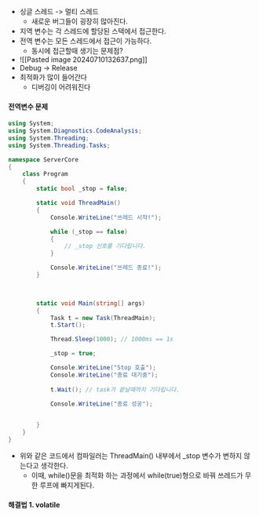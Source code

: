 - 싱글 스레드 -> 멀티 스레드
	- 새로운 버그들이 굉장히 많아진다.
- 지역 변수는 각 스레드에 할당된 스택에서 접근한다.
- 전역 변수는 모든 스레드에서 접근이 가능하다.
	- 동시에 접근할때 생기는 문제점?
- ![[Pasted image 20240710132637.png]]
- Debug -> Release 
- 최적화가 많이 들어간다
	- 디버깅이 어려워진다

#### 전역변수 문제
```cs
using System;
using System.Diagnostics.CodeAnalysis;
using System.Threading;
using System.Threading.Tasks;

namespace ServerCore
{
    class Program
    {
        static bool _stop = false;

        static void ThreadMain()
        {
            Console.WriteLine("쓰레드 시작!");

            while (_stop == false)
            {
                // _stop 신호를 기다립니다.
            }

            Console.WriteLine("쓰레드 종료!");
        }

        

        static void Main(string[] args)
        {
            Task t = new Task(ThreadMain);
            t.Start();

            Thread.Sleep(1000); // 1000ms == 1s 

            _stop = true;

            Console.WriteLine("Stop 호출");
            Console.WriteLine("종료 대기중");
            
            t.Wait(); // task가 끝날때까지 기다립니다.
            
            Console.WriteLine("종료 성공");


        }
    }
}

```
- 위와 같은 코드에서 컴파일러는 ThreadMain() 내부에서 _stop 변수가 변하지 않는다고 생각한다.
	- 이때, while()문을 최적화 하는 과정에서 while(true)형으로 바꿔 쓰레드가 무한 루프에 빠지게된다.
#### 해결법 1. volatile

	
